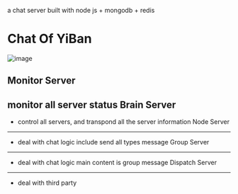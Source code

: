 a chat server built with node js + mongodb + redis

Chat Of YiBan
====
![image](https://github.com/haozxuan/chat/raw/master/images/server_list.png)

Monitor Server
----
monitor all server status
Brain Server
----
- control all servers, and transpond all the server information
Node Server
----
- deal with chat logic include send all types message
Group Server
----
- deal with chat logic main content is group message
Dispatch Server
----
- deal with third party
